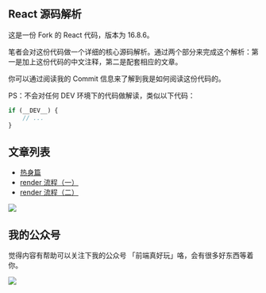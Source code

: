 ## React 源码解析

这是一份 Fork 的 React 代码，版本为 16.8.6。

笔者会对这份代码做一个详细的核心源码解析。通过两个部分来完成这个解析：第一是加上这份代码的中文注释，第二是配套相应的文章。

你可以通过阅读我的 Commit 信息来了解到我是如何阅读这份代码的。

PS：不会对任何 DEV 环境下的代码做解读，类似以下代码：

```js
if (__DEV__) {
	// ...
}
```

## 文章列表

- [热身篇](https://github.com/KieSun/Dream/issues/18)
- [render 流程（一）](https://github.com/KieSun/Dream/issues/19)
- [render 流程（二）](https://github.com/KieSun/Dream/issues/20)

![](https://yck-1254263422.cos.ap-shanghai.myqcloud.com/blog/2019-06-01-034225.png)

## 我的公众号

觉得内容有帮助可以关注下我的公众号 「前端真好玩」咯，会有很多好东西等着你。

![](https://yck-1254263422.cos.ap-shanghai.myqcloud.com/blog/2019-06-01-034228.jpg)
